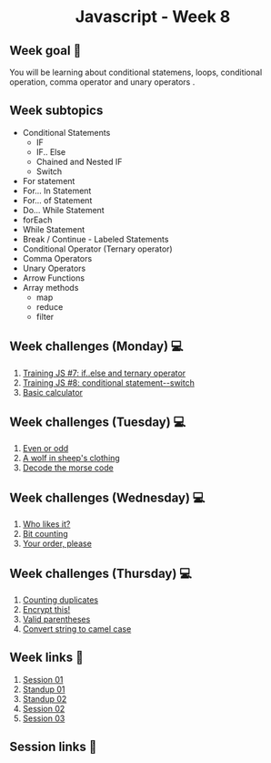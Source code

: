 <h1 align="center">Javascript - Week 8</h1>

## Week goal 🏁

<p>You will be learning about conditional statemens, loops, conditional operation, comma operator and unary operators .</p>

## Week subtopics

- Conditional Statements
  - IF
  - IF.. Else
  - Chained and Nested IF
  - Switch
- For statement
- For... In Statement
- For... of Statement
- Do... While Statement
- forEach
- While Statement
- Break / Continue - Labeled Statements
- Conditional Operator (Ternary operator)
- Comma Operators
- Unary Operators
- Arrow Functions
- Array methods
  - map
  - reduce
  - filter

## Week challenges (Monday) 💻

1. [Training JS #7: if..else and ternary operator](./challenges/e00/desc)
2. [Training JS #8: conditional statement--switch](./challenges/e01/desc)
3. [Basic calculator](./challenges/e02/desc)

## Week challenges (Tuesday) 💻

1. [Even or odd](./challenges/e03/desc)
2. [A wolf in sheep's clothing](./challenges/e04/desc)
3. [Decode the morse code](./challenges/e05/desc)

## Week challenges (Wednesday) 💻

1. [Who likes it?](./challenges/e06/desc)
2. [Bit counting](./challenges/e07/desc)
3. [Your order, please](./challenges/e08/desc)

## Week challenges (Thursday) 💻

1. [Counting duplicates](./challenges/e09/desc)
2. [Encrypt this!](./challenges/e10/desc)
3. [Valid parentheses](./challenges/e11/desc)
4. [Convert string to camel case](./challenges/e12/desc)

## Week links 🔗

1. [Session 01](https://github.com/corecodeio/FUND04-JS/blob/main/W08/01.js)
2. [Standup 01](https://github.com/corecodeio/FUND04-JS/blob/main/W08/01stdp.js)
3. [Standup 02](https://github.com/corecodeio/FUND04-JS/blob/main/W08/02stdp.js)
4. [Session 02](https://github.com/corecodeio/FUND04-JS/blob/main/W08/03.js)
5. [Session 03](https://github.com/corecodeio/FUND04-JS/blob/main/W08/04.js)

## Session links 🔗
